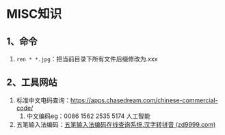 # MISC知识

## 1、命令

1. `ren * *.jpg`：把当前目录下所有文件后缀修改为.xxx

## 2、工具网站

1. 标准中文电码查询：https://apps.chasedream.com/chinese-commercial-code/
   1. 中文编码eg：0086 1562 2535 5174   人工智能
2. 五笔输入法编码：[五笔输入法编码在线查询系统.汉字转拼音 (zd9999.com)](http://www.zd9999.com/wb/search.asp)